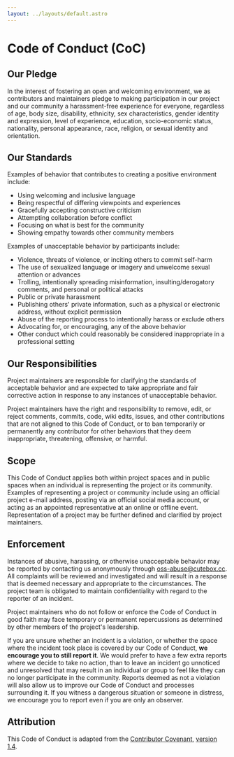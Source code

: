 ```yaml
---
layout: ../layouts/default.astro
---
```


# Code of Conduct (CoC)

## Our Pledge

In the interest of fostering an open and welcoming environment, we as contributors and maintainers pledge to making participation in our project and our community a harassment-free experience for everyone, regardless of age, body size, disability, ethnicity, sex characteristics, gender identity and expression, level of experience, education, socio-economic status, nationality, personal appearance, race, religion, or sexual identity and orientation.

## Our Standards

Examples of behavior that contributes to creating a positive environment include:

- Using welcoming and inclusive language
- Being respectful of differing viewpoints and experiences
- Gracefully accepting constructive criticism
- Attempting collaboration before conflict
- Focusing on what is best for the community
- Showing empathy towards other community members

Examples of unacceptable behavior by participants include:

- Violence, threats of violence, or inciting others to commit self-harm
- The use of sexualized language or imagery and unwelcome sexual attention or advances
- Trolling, intentionally spreading misinformation, insulting/derogatory comments, and personal or political attacks
- Public or private harassment
- Publishing others' private information, such as a physical or electronic address, without explicit permission
- Abuse of the reporting process to intentionally harass or exclude others
- Advocating for, or encouraging, any of the above behavior
- Other conduct which could reasonably be considered inappropriate in a professional setting

## Our Responsibilities

Project maintainers are responsible for clarifying the standards of acceptable behavior and are expected to take appropriate and fair corrective action in response to any instances of unacceptable behavior.

Project maintainers have the right and responsibility to remove, edit, or reject comments, commits, code, wiki edits, issues, and other contributions that are not aligned to this Code of Conduct, or to ban temporarily or permanently any contributor for other behaviors that they deem inappropriate, threatening, offensive, or harmful.

## Scope

This Code of Conduct applies both within project spaces and in public spaces when an individual is representing the project or its community. Examples of representing a project or community include using an official project e-mail address, posting via an official social media account, or acting as an appointed representative at an online or offline event. Representation of a project may be further defined and clarified by project maintainers.

## Enforcement

Instances of abusive, harassing, or otherwise unacceptable behavior may be reported by contacting us anonymously through [oss-abuse@cutebox.cc](mailto:oss-abuse@cutebox.cc). All complaints will be reviewed and investigated and will result in a response that is deemed necessary and appropriate to the circumstances. The project team is obligated to maintain confidentiality with regard to the reporter of an incident.

Project maintainers who do not follow or enforce the Code of Conduct in good faith may face temporary or permanent repercussions as determined by other members of the project's leadership.

If you are unsure whether an incident is a violation, or whether the space where the incident took place is covered by our Code of Conduct, **we encourage you to still report it**. We would prefer to have a few extra reports where we decide to take no action, than to leave an incident go unnoticed and unresolved that may result in an individual or group to feel like they can no longer participate in the community. Reports deemed as not a violation will also allow us to improve our Code of Conduct and processes surrounding it. If you witness a dangerous situation or someone in distress, we encourage you to report even if you are only an observer.

## Attribution

This Code of Conduct is adapted from the [Contributor Covenant](https://www.contributor-covenant.org/), [version 1.4](https://www.contributor-covenant.org/version/1/4/code-of-conduct.html).